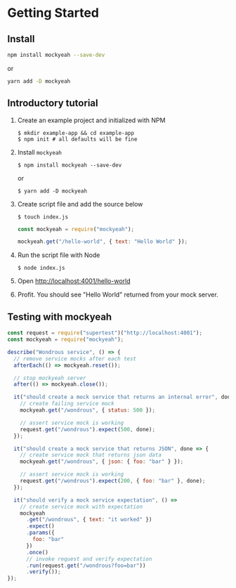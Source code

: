 # Getting Started

## Install

```sh
npm install mockyeah --save-dev
```

or

```sh
yarn add -D mockyeah
```

## Introductory tutorial

1.  Create an example project and initialized with NPM

    ```shell
    $ mkdir example-app && cd example-app
    $ npm init # all defaults will be fine
    ```

1.  Install `mockyeah`

    ```shell
    $ npm install mockyeah --save-dev
    ```

    or

    ```shell
    $ yarn add -D mockyeah
    ```

1.  Create script file and add the source below

    ```shell
    $ touch index.js
    ```

    ```js
    const mockyeah = require("mockyeah");

    mockyeah.get("/hello-world", { text: "Hello World" });
    ```

1.  Run the script file with Node

    ```shell
    $ node index.js
    ```

1.  Open [http://localhost:4001/hello-world](http://localhost:4001/hello-world)

1.  Profit. You should see "Hello World" returned from your mock server.

## Testing with mockyeah

```js
const request = require("supertest")("http://localhost:4001");
const mockyeah = require("mockyeah");

describe("Wondrous service", () => {
  // remove service mocks after each test
  afterEach(() => mockyeah.reset());

  // stop mockyeah server
  after(() => mockyeah.close());

  it("should create a mock service that returns an internal error", done => {
    // create failing service mock
    mockyeah.get("/wondrous", { status: 500 });

    // assert service mock is working
    request.get("/wondrous").expect(500, done);
  });

  it("should create a mock service that returns JSON", done => {
    // create service mock that returns json data
    mockyeah.get("/wondrous", { json: { foo: "bar" } });

    // assert service mock is working
    request.get("/wondrous").expect(200, { foo: "bar" }, done);
  });

  it("should verify a mock service expectation", () =>
    // create service mock with expectation
    mockyeah
      .get("/wondrous", { text: "it worked" })
      .expect()
      .params({
        foo: "bar"
      })
      .once()
      // invoke request and verify expectation
      .run(request.get("/wondrous?foo=bar"))
      .verify());
});
```
